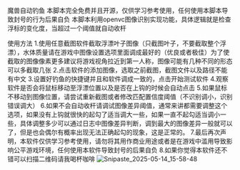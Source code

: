 魔兽自动钓鱼
本脚本完全免费并且开源，仅供学习参考使用，任何使用本脚本导致封号的行为后果自负
本脚本利用openvc图像识别实现功能，具体逻辑就是检查浮标的变化度，当超过一个阈值就自动收杆

使用方法
1.使用任意截图软件截取浮漂叶子图像（只截图叶子，不要截取整个浮漂），水体质量请在游戏中图像设置选项里面调成最好的（优良或者极佳）为了使截取的图像像素更多建议将游戏视角拉近到第一人称，图像可能有几种不同的形态可以多截取几张
2.点击软件的添加图像，选取之前截图，截图文件以及路径不能有中文
3.设置好钓鱼的快捷键并且和软件调成一致的，点击开始测试软件
4.观察软件是否会将鼠标移动至浮漂位置以及是否在上钩的时候会自动点击
5.如果鼠标不移动到图像位置，请尝试重新截图或者修改匹配置信度阈值（不识别调小，识别错误调大）
6.如果不会自动收杆请调试图像差异阈值，通常来讲都需要调整这个选项，如果没有上钩就很快的起勾了适当调大一些，如果一直不起勾适当调小一些，具体调整多少可以通过日志中图像差异判断，调到最大的图像差异一般就可以了，但是也会偶尔有概率出现无法正确起勾的现象，这是正常的。
7.最后再次声明，本软件仅供学习参考使用，请勿将其用作商业用途或者是在游戏中滥用导致影响公平游戏环境，任何使用本软件导致封号的后果自负
8.如果你觉得本软件还不错可以扫描二维码请我喝杯咖啡
![Snipaste_2025-05-14_15-58-48](https://github.com/user-attachments/assets/1085a494-4866-4702-9545-9015cbf8889f)
